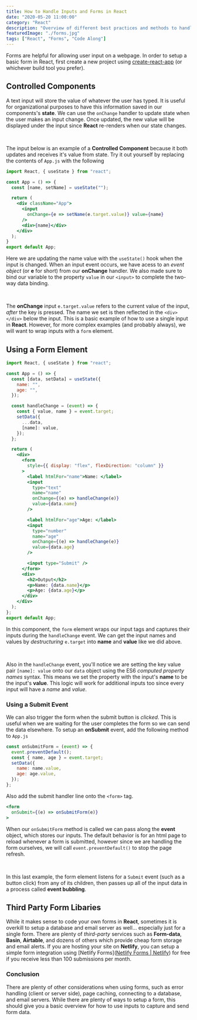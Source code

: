 ```yaml
---
title: How to Handle Inputs and Forms in React
date: "2020-05-20 11:00:00"
category: "React"
description: "Overview of different best practices and methods to handle inputs and forms in React. Two-way data binding and React Hooks examples."
featuredImage: "./forms.jpg"
tags: ["React", "Forms", "Code Along"]
---
```


Forms are helpful for allowing user input on a webpage. In order to setup a basic form in React, first create a new project using [create-react-app](https://reactjs.org/docs/create-a-new-react-app.html) (or whichever build tool you prefer).

## Controlled Components

A text input will store the value of whatever the user has typed. It is useful for organizational purposes to have this information saved in our components's **state**. We can use the `onChange` handler to update state when the user makes an input change. Once updated, the new value will be displayed under the input since **React** re-renders when our state changes. 

&nbsp;  

The input below is an example of a **Controlled Component** because it both updates and receives it's value from state. Try it out yourself by replacing the contents of `App.js` with the following

```jsx
import React, { useState } from "react";

const App = () => {
  const [name, setName] = useState("");

  return (
    <div className="App">
      <input 
        onChange={e => setName(e.target.value)} value={name} 
      />
      <div>{name}</div>
    </div>
  );
}
export default App;
```

Here we are updating the name value with the `useState()` hook when the input is changed. When an input event occurs, we have acess to an *event object* (or **e** for short) from our **onChange** handler. We also made sure to bind our variable to the property `value` in our `<input>`  to complete the two-way data binding.

&nbsp;

The **onChange** input `e.target.value` refers to the current value of the input, *after* the key is pressed. The name we set is then reflected in the `<div></div>` below the input. This is a basic example of how to use a single input in **React**. However, for more complex examples (and probably always), we will want to wrap inputs with a `form` element.

## Using a Form Element

```jsx
import React, { useState } from "react";

const App = () => {
  const [data, setData] = useState({
    name: "",
    age: "",
  });

  const handleChange = (event) => {
    const { value, name } = event.target;
    setData({
      ...data,
      [name]: value,
    });
  };

  return (
    <div>
      <form
        style={{ display: "flex", flexDirection: "column" }}
      >
        <label htmlFor="name">Name: </label>
        <input
          type="text"
          name="name"
          onChange={(e) => handleChange(e)}
          value={data.name}
        />

        <label htmlFor="age">Age: </label>
        <input
          type="number"
          name="age"
          onChange={(e) => handleChange(e)}
          value={data.age}
        />

        <input type="Submit" />
      </form>
      <div>
        <h2>Output</h2>
        <p>Name: {data.name}</p>
        <p>Age: {data.age}</p>
      </div>
    </div>
  );
};
export default App;
```

In this component, the `form` element wraps our input tags and captures their inputs during the `handleChange` event. We can get the input names and values by *destructuring* `e.target` into **name** and **value** like we did above. 

&nbsp;

Also in the `handleChange` event, you'll notice we are setting the key value pair `[name]: value` onto our `data` object using the ES6 *computed property names* syntax. This means we set the property with the input's **name** to be the input's **value**. This logic will work for additional inputs too since every input will have a *name* and *value*.

### Using a Submit Event

We can also trigger the form when the submit button is *clicked*. This is useful when we are waiting for the user completes the form so we can send the data elsewhere. To setup an **onSubmit** event, add the following method to `App.js`  

```jsx
const onSubmitForm = (event) => {
  event.preventDefault();
  const { name, age } = event.target;
  setData({
    name: name.value,
    age: age.value,
  });
};
```

Also add the submit handler line onto the `<form>` tag.

```jsx
<form 
  onSubmit={(e) => onSubmitForm(e)}
>
```

When our `onSubmitForm` method is called we can pass along the **event** object, which stores our inputs. The default behavior is for an html page to reload whenever a form is submitted, however since we are handling the form ourselves, we will call `event.preventDefault()` to stop the page refresh. 

&nbsp;

In this last example, the form element listens for a `Submit` event (such as a button click) from any of its children, then passes up all of the input data in a process called **event bubbling**.

## Third Party Form Libaries

While it makes sense to code your own forms in **React**, sometimes it is overkill to setup a database and email server as well... especially just for a single form. There are plenty of *third-party* services such as **Form-data**, **Basin**, **Airtable**, and dozens of others which provide cheap form storage and email alerts. If you are hosting your site on **Netlify**, you can setup a simple form integration using [Netlify Forms]([Netlify Forms | Netlify](https://www.netlify.com/products/forms/)) for free if you receive less than 100 submissions per month.

### Conclusion

There are plenty of other considerations when using forms, such as error handling (client or server side), page caching, connecting to a database, and email servers. While there are plenty of ways to setup a form, this should give you a basic overview for how to use inputs to capture and send form data.
